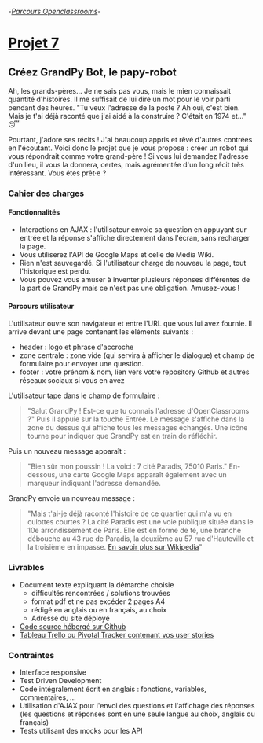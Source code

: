 -[_Parcours Openclassrooms_](https://openclassrooms.com/fr/projects/158/assignment)-

# [Projet 7][1]

## Créez GrandPy Bot, le papy-robot

Ah, les grands-pères... Je ne sais pas vous, mais le mien connaissait quantité d'histoires. Il me suffisait de lui dire un mot pour le voir parti pendant des heures. "Tu veux l'adresse de la poste ? Ah oui, c'est bien. Mais je t'ai déjà raconté que j'ai aidé à la construire ? C'était en 1974 et..." 😴

Pourtant, j'adore ses récits ! J'ai beaucoup appris et rêvé d'autres contrées en l'écoutant. Voici donc le projet que je vous propose : créer un robot qui vous répondrait comme votre grand-père ! Si vous lui demandez l'adresse d'un lieu, il vous la donnera, certes, mais agrémentée d'un long récit très intéressant. Vous êtes prêt·e ?

### Cahier des charges

#### Fonctionnalités

*   Interactions en AJAX : l'utilisateur envoie sa question en appuyant sur entrée et la réponse s'affiche directement dans l'écran, sans recharger la page.
*   Vous utiliserez l'API de Google Maps et celle de Media Wiki.
*   Rien n'est sauvegardé. Si l'utilisateur charge de nouveau la page, tout l'historique est perdu.
*   Vous pouvez vous amuser à inventer plusieurs réponses différentes de la part de GrandPy mais ce n'est pas une obligation. Amusez-vous !

#### Parcours utilisateur

L'utilisateur ouvre son navigateur et entre l'URL que vous lui avez fournie. Il arrive devant une page contenant les éléments suivants :

*   header : logo et phrase d'accroche
*   zone centrale : zone vide (qui servira à afficher le dialogue) et champ de formulaire pour envoyer une question.
*   footer : votre prénom & nom, lien vers votre repository Github et autres réseaux sociaux si vous en avez

L'utilisateur tape dans le champ de formulaire :
> "Salut GrandPy ! Est-ce que tu connais l'adresse d'OpenClassrooms ?" 
Puis il appuie sur la touche Entrée. Le message s'affiche dans la zone du dessus qui affiche tous les messages échangés. Une icône tourne pour indiquer que GrandPy est en train de réfléchir.

Puis un nouveau message apparaît : 
> "Bien sûr mon poussin ! La voici : 7 cité Paradis, 75010 Paris." 
En-dessous, une carte Google Maps apparaît également avec un marqueur indiquant l'adresse demandée.

GrandPy envoie un nouveau message : 
> "Mais t'ai-je déjà raconté l'histoire de ce quartier qui m'a vu en culottes courtes ? La cité Paradis est une voie publique située dans le 10e arrondissement de Paris. Elle est en forme de té, une branche débouche au 43 rue de Paradis, la deuxième au 57 rue d'Hauteville et la troisième en impasse. [En savoir plus sur Wikipedia][2]"

### Livrables

- Document texte expliquant la démarche choisie 
    * difficultés rencontrées / solutions trouvées
    * format pdf et ne pas excéder 2 pages A4
    * rédigé en anglais ou en français, au choix
    * Adresse du site déployé
- [Code source hébergé sur Github][3]
- [Tableau Trello ou Pivotal Tracker contenant vos user stories][4]

### Contraintes

*   Interface responsive
*   Test Driven Development
*   Code intégralement écrit en anglais : fonctions, variables, commentaires, ...
*   Utilisation d'AJAX pour l'envoi des questions et l'affichage des réponses (les questions et réponses sont en une seule langue au choix, anglais ou français)
*   Tests utilisant des mocks pour les API

[1]: https://openclassrooms.com/fr/projects/158/assignment
[2]: https://fr.wikipedia.org/wiki/Cit%C3%A9_Paradis
[3]: https://github.com/raoofrachidi/Projet-7
[4]: https://github.com/raoofrachidi/Projet-7/projects/1
